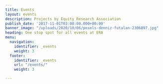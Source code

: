 ```yaml
---
title: Events
layout: events
description: Projects by Equity Research Association
publish_date: '2017-11-01T03:00:00.000+00:00'
banner_image: "/uploads/2020/10/06/pexels-denniz-futalan-2306897.jpg"
heading: One stop spot for all events at ERA
menu:
  navigation:
    identifier: _events
    weight: 3
  footer:
    identifier: _events
    url: "/events/"
    weight: 3

---
```


